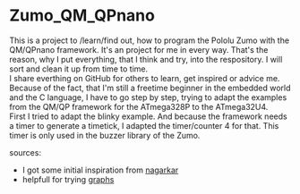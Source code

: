 # Zumo_QM_QPnano
This is a project to /learn/find out, how to program the Pololu Zumo with the QM/QPnano framework. It's an project for me in every way. That's the reason, why I put everything, that I think and try, into the respository. I will sort and clean it up from time to time.  
I share everthing on GitHub for others to learn, get inspired or advice me.  
Because of the fact, that I'm still a freetime beginner in the embedded world and the C language, I have to go step by step, trying to adapt the examples from the QM/QP framework for the ATmega328P to the ATmega32U4.  
First I tried to adapt the blinky example. And because the framework needs a timer to generate a timetick, I adapted the timer/counter 4 for that. This timer is only used in the buzzer library of the Zumo.  
  
sources:
* I got some initial inspiration from [nagarkar](https://github.com/nagarkar/pololuzumo32u4)  
* helpfull for trying [graphs](https://rechneronline.de/funktionsgraphen/)
